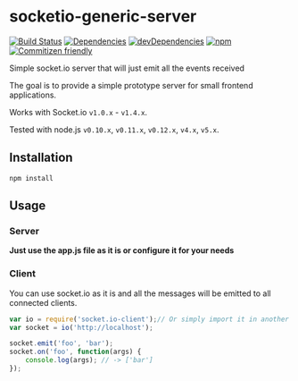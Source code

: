 socketio-generic-server
=======================

[![Build Status]()]()
[![Dependencies]()]()
[![devDependencies]()]()
[![npm]()]()
[![Commitizen friendly](https://img.shields.io/badge/commitizen-friendly-brightgreen.svg)](http://commitizen.github.io/cz-cli/)

Simple socket.io server that will just emit all the events received

The goal is to provide a simple prototype server for small frontend applications.

Works with Socket.io `v1.0.x` - `v1.4.x`.

Tested with node.js `v0.10.x`, `v0.11.x`, `v0.12.x`, `v4.x`, `v5.x`.

Installation
------------
    npm install 


Usage
-----

### Server
**Just use the app.js file as it is or configure it for your needs**

### Client

You can use socket.io as it is and all the messages will be emitted to all connected clients. 

```js
var io = require('socket.io-client');// Or simply import it in another way
var socket = io('http://localhost');

socket.emit('foo', 'bar');
socket.on('foo', function(args) {
    console.log(args); // -> ['bar']
});
```
